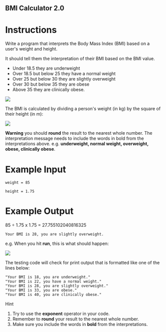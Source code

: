 ## BMI Calculator 2.0

# Instructions

Write a program that interprets the Body Mass Index (BMI) based on a user's weight and height.

It should tell them the interpretation of their BMI based on the BMI value.

- Under 18.5 they are underweight
- Over 18.5 but below 25 they have a normal weight
- Over 25 but below 30 they are slightly overweight
- Over 30 but below 35 they are obese
- Above 35 they are clinically obese.

![](https://cdn.fs.teachablecdn.com/qTOp8afxSkGfU5YGYf36)

The BMI is calculated by dividing a person's weight (in kg) by the square of their height (in m):

![](https://cdn.fs.teachablecdn.com/jKHjnLrNQjqzdz3MTMyv)

**Warning** you should **round** the result to the nearest whole number. The interpretation message needs to include the words in bold from the interpretations above. e.g. **underweight, normal weight,  overweight, obese, clinically obese**. 

# Example Input

```
weight = 85
```

```
height = 1.75
```

# Example Output

85 ÷ 1.75 x 1.75 =  27.755102040816325

```
Your BMI is 28, you are slightly overweight.
```

e.g. When you hit **run**, this is what should happen:   

![](https://cdn.fs.teachablecdn.com/mGRynIETXuVqoDk8unci)

The testing code will check for print output that is formatted like one of the lines below:

```
"Your BMI is 18, you are underweight."
"Your BMI is 22, you have a normal weight."
"Your BMI is 28, you are slightly overweight."
"Your BMI is 33, you are obese."
"Your BMI is 40, you are clinically obese."
```

Hint

1. Try to use the **exponent** operator in your code.
2. Remember to **round** your result to the nearest whole number. 
3. Make sure you include the words in **bold** from the interpretations. 
